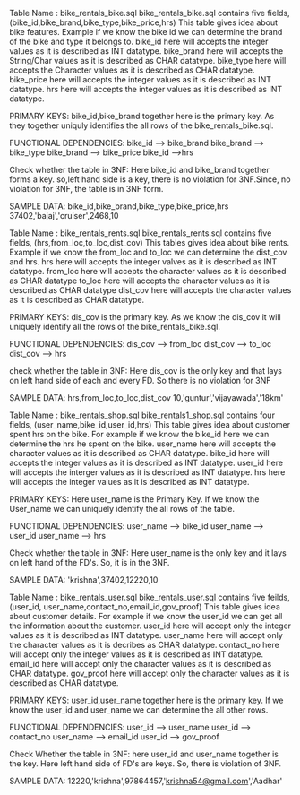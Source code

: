 Table Name : bike_rentals_bike.sql
bike_rentals_bike.sql contains five fields, (bike_id,bike_brand,bike_type,bike_price,hrs)
This table gives  idea about bike features. Example if we know the bike id we can determine the brand of the bike and type it belongs to.
bike_id here will accepts the integer values as it is described as INT datatype.
bike_brand here will accepts the String/Char values as it is described as CHAR datatype.
bike_type here will accepts the Character values as it is described as CHAR datatype.
bike_price here will accepts the integer values as it is described as INT datatype.
hrs here will accepts the integer values as it is described as INT datatype.

PRIMARY KEYS:
 bike_id,bike_brand together here is the primary key. As they together uniquly identifies the all rows of the bike_rentals_bike.sql.

FUNCTIONAL DEPENDENCIES:
bike_id --> bike_brand
bike_brand --> bike_type
bike_brand --> bike_price
bike_id -->hrs

Check whether the table in 3NF:
Here bike_id and bike_brand together forms a key.
so,left hand side is a key, there is no violation for 3NF.Since, no violation for 3NF, the table is in 3NF form.

SAMPLE DATA:
bike_id,bike_brand,bike_type,bike_price,hrs
37402,'bajaj','cruiser',2468,10

Table Name : bike_rentals_rents.sql
bike_rentals_rents.sql contains five fields, (hrs,from_loc,to_loc,dist_cov)
This tables gives idea about bike rents. Example if we know the from_loc and to_loc we can determine the dist_cov and hrs.
hrs here will accepts the integer valves as it is described as INT datatype.
from_loc here will accepts the character values as it is described as CHAR datatype
to_loc here will accepts the character values as it is described as CHAR datatype
dist_cov here will accepts the character values as it is described as CHAR datatype.

PRIMARY KEYS:
dis_cov is the primary key. As we know the dis_cov it will uniquely identify all the rows of the bike_rentals_bike.sql.


FUNCTIONAL DEPENDENCIES:
dis_cov --> from_loc
dist_cov --> to_loc
dist_cov --> hrs

check whether the table in 3NF:
Here dis_cov is the only key and that lays on left hand side of each and every FD. So there is no violation for 3NF


SAMPLE DATA:
hrs,from_loc,to_loc,dist_cov
10,'guntur','vijayawada','18km'

Table Name : bike_rentals_shop.sql
bike_rentals1_shop.sql contains four fields, (user_name,bike_id,user_id,hrs)
This table gives idea about customer spent hrs on the bike. For example if we know the bike_id here we can determine the hrs
he spent on the bike.
user_name here will accepts the character values as it is described as CHAR datatype.
bike_id here will accepts the integer values as it is described as INT datatype.
user_id here will accepts the interger values as it is described as INT datatype.
hrs here will accepts the integer values as it is described as INT datatype.

PRIMARY KEYS:
Here user_name is the Primary Key. If we know the User_name we can uniquely identify the all rows of the table.

FUNCTIONAL DEPENDENCIES:
user_name --> bike_id
user_name --> user_id
user_name --> hrs

Check whether the table in 3NF:
Here user_name is the only key and it lays on left hand of the FD's. So, it is in the 3NF.

SAMPLE DATA:
'krishna',37402,12220,10

Table Name : bike_rentals_user.sql
bike_rentals_user.sql contains five feilds,(user_id, user_name,contact_no,email_id,gov_proof)
This table gives idea about customer details. For example if we know the user_id we can get all the information about the customer.
user_id here will accept only the integer values as it is described as INT datatype.
user_name here will accept only the character values as it is decribes as CHAR datatype.
contact_no here will accept only the integer values as it is described as INT datatype.
email_id here will accept only the character values as it is described as CHAR datatype.
gov_proof here will accept only the character values as it is described as CHAR datatype.

PRIMARY KEYS:
user_id,user_name together here is the primary key. If we know the user_id and user_name we can determine the all other rows.

FUNCTIONAL DEPENDENCIES:
user_id --> user_name
user_id --> contact_no
user_name --> email_id
user_id --> gov_proof

Check Whether the table in 3NF:
here user_id and user_name together is the key. Here left hand side of FD's are keys. So, there is violation of 3NF.

SAMPLE DATA:
12220,'krishna',97864457,'krishna54@gmail.com','Aadhar'
